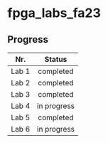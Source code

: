 # fpga_labs_fa23

## Progress

|Nr.| Status|
| :-: | :-: |
|Lab 1|completed|
|Lab 2|completed|
|Lab 3|completed|
|Lab 4|in progress|
|Lab 5|completed|
|Lab 6|in progress|